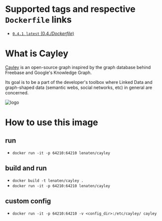 # Supported tags and respective `Dockerfile` links
-	[`0.4.1`, `latest` (0.4.*/Dockerfile*)](https://github.com/lenaten/cayley/blob/master/Dockerfile)

# What is Cayley

[Cayley](https://github.com/google/cayley) is an open-source graph inspired by the graph database behind Freebase and Google's Knowledge Graph.

Its goal is to be a part of the developer's toolbox where Linked Data and graph-shaped data (semantic webs, social networks, etc) in general are concerned.

![logo](https://raw.githubusercontent.com/google/cayley/master/static/branding/cayley_side.png?raw=true)

# How to use this image

## run
- `docker run -it -p 64210:64210 lenaten/cayley`

## build and run
- `docker build -t lenaten/cayley .`
- `docker run -it -p 64210:64210 lenaten/cayley`

## custom config
- `docker run -it -p 64210:64210 -v <config_dir>:/etc/cayley/ cayley`
